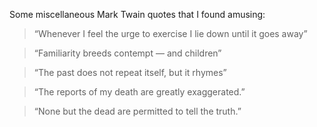 Some miscellaneous Mark Twain quotes that I found amusing:

> “Whenever I feel the urge to exercise I lie down until it goes away”

> “Familiarity breeds contempt — and children”

> “The past does not repeat itself, but it rhymes”

> “The reports of my death are greatly exaggerated.”

> “None but the dead are permitted to tell the truth.”